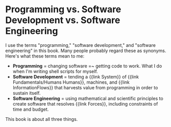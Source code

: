 # Programming vs. Software Development vs. Software Engineering

I use the terms "programming," "software development," and "software engineering" in this book. Many people probably regard these as synonyms. Here's what these terms mean to me:

- **Programming** = changing software =~ getting code to work. What I do when I'm writing shell scripts for myself.
- **Software Development** = tending a {{link System}} of {{link Fundamentals/Humans Humans}}, machines, and {{link InformationFlows}} that harvests value from programming in order to sustain itself.
- **Software Engineering** = using mathematical and scientific principles to create software that resolves {{link Forces}}, including constraints of time and budget.

This book is about all three things.